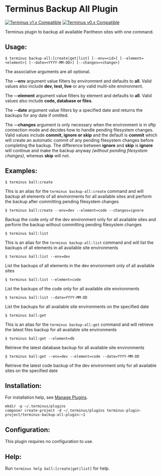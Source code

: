 # Terminus Backup All Plugin

[![Terminus v1.x Compatible](https://img.shields.io/badge/terminus-v1.x-green.svg)](https://github.com/terminus-plugin-project/terminus-backup-all-plugin/tree/1.x)
[![Terminus v0.x Compatible](https://img.shields.io/badge/terminus-v0.x-green.svg)](https://github.com/terminus-plugin-project/terminus-backup-all-plugin/tree/0.x)

Terminus plugin to backup all available Pantheon sites with one command.

## Usage:
```
$ terminus backup-all:[create|get|list] [--env=<id>] [--element=<element>] [--date=<YYYY-MM-DD>] [--changes=<change>]
```
The associative arguments are all optional.

The **--env** argument value filters by environment and defaults to **all**.  Valid values also include **dev, test, live** or any valid multi-site environment.

The **--element** argument value filters by element and defaults to **all**.  Valid values also include **code, database or files**.

The **--date** argument value filters by a specified date and returns the backups for any date if omitted.

The **--changes** argument is only necessary when the environment is in sftp connection mode and decides how to handle pending filesystem changes.  Valid values include **commit, ignore or skip** and the default is **commit** which will create an automatic commit of any pending filesystem changes before completing the backup.  The difference between **ignore** and **skip** is **ignore** will continue and make the backup anyway *(without pending filesystem changes)*, whereas **skip** will not.

## Examples:
```
$ terminus ball:create
```
This is an alias for the `terminus backup-all:create` command and will backup all elements of all environments for all available sites and perform the backup after committing pending filesystem changes
```
$ terminus ball:create --env=dev --element=code --changes=ignore
```
Backup the code only of the dev environment only for all available sites and perform the backup without committing pending filesystem changes
```
$ terminus ball:list
```
This is an alias for the `terminus backup-all:list` command and will list the backups of all elements in all available site environments
```
$ terminus ball:list --env=dev
```
List the backups of all elements in the dev environment only of all available sites
```
$ terminus ball:list --element=code
```
List the backups of the code only for all available site environments
```
$ terminus ball:list --date=YYYY-MM-DD
```
List the backups for all available site environments on the specified date
```
$ terminus ball:get
```
This is an alias for the `terminus backup-all:get` command and will retrieve the latest files backup for all available site environments
```
$ terminus ball:get --element=db
```
Retrieve the latest database backup for all available site environments
```
$ terminus ball:get --env=dev --element=code --date=YYYY-MM-DD
```
Retrieve the latest code backup of the dev environment only for all available sites on the specified date

## Installation:
For installation help, see [Manage Plugins](https://pantheon.io/docs/terminus/plugins/).

```
mkdir -p ~/.terminus/plugins
composer create-project -d ~/.terminus/plugins terminus-plugin-project/terminus-backup-all-plugin:~1
```

## Configuration:

This plugin requires no configuration to use.

## Help:
Run `terminus help ball:[create|get|list]` for help.
